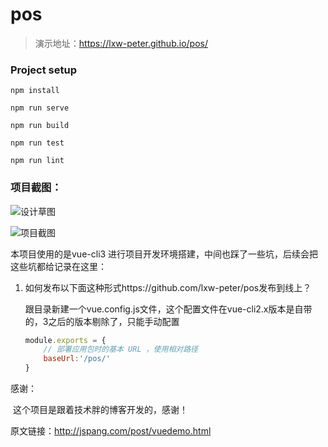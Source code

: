 # pos

> 演示地址：https://lxw-peter.github.io/pos/

### Project setup

```
npm install

npm run serve

npm run build

npm run test

npm run lint
```

### 项目截图：

![设计草图](https://ws1.sinaimg.cn/large/0061BkIsly1fwn4fuqsbpj30u70mdwfe.jpg)

![项目截图](https://ws1.sinaimg.cn/large/0061BkIsly1fwn47884owj312j0rq40u.jpg)

本项目使用的是vue-cli3 进行项目开发环境搭建，中间也踩了一些坑，后续会把这些坑都给记录在这里：

1. 如何发布以下面这种形式https://github.com/lxw-peter/pos发布到线上？

   跟目录新建一个vue.config.js文件，这个配置文件在vue-cli2.x版本是自带的，3之后的版本剔除了，只能手动配置

   ```js
   module.exports = {
       // 部署应用包时的基本 URL ，使用相对路径
       baseUrl:'/pos/'
   }
   ```


感谢：

​	这个项目是跟着技术胖的博客开发的，感谢！

原文链接：http://jspang.com/post/vuedemo.html

​	